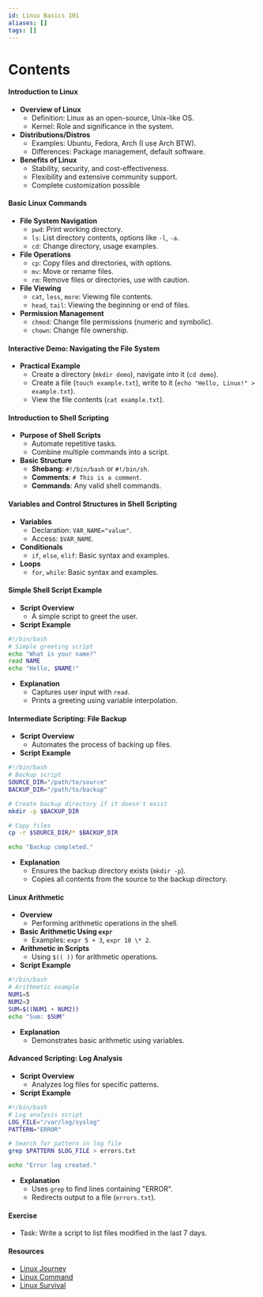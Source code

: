 ```yaml
---
id: Linux Basics 101
aliases: []
tags: []
---
```

# Contents

#### **Introduction to Linux**

- **Overview of Linux**
  - Definition: Linux as an open-source, Unix-like OS.
  - Kernel: Role and significance in the system.
- **Distributions/Distros**
  - Examples: Ubuntu, Fedora, Arch (I use Arch BTW).
  - Differences: Package management, default software.
- **Benefits of Linux**
  - Stability, security, and cost-effectiveness.
  - Flexibility and extensive community support.
  - Complete customization possible

#### **Basic Linux Commands**

- **File System Navigation**
  - `pwd`: Print working directory.
  - `ls`: List directory contents, options like `-l`, `-a`.
  - `cd`: Change directory, usage examples.
- **File Operations**
  - `cp`: Copy files and directories, with options.
  - `mv`: Move or rename files.
  - `rm`: Remove files or directories, use with caution.
- **File Viewing**
  - `cat`, `less`, `more`: Viewing file contents.
  - `head`, `tail`: Viewing the beginning or end of files.
- **Permission Management**
  - `chmod`: Change file permissions (numeric and symbolic).
  - `chown`: Change file ownership.

#### **Interactive Demo: Navigating the File System**

- **Practical Example**
  - Create a directory (`mkdir demo`), navigate into it (`cd demo`).
  - Create a file (`touch example.txt`), write to it (`echo "Hello, Linux!" > example.txt`).
  - View the file contents (`cat example.txt`).

#### **Introduction to Shell Scripting**

- **Purpose of Shell Scripts**
  - Automate repetitive tasks.
  - Combine multiple commands into a script.
- **Basic Structure**
  - **Shebang**: `#!/bin/bash` or `#!/bin/sh`.
  - **Comments**: `# This is a comment`.
  - **Commands**: Any valid shell commands.

#### **Variables and Control Structures in Shell Scripting**

- **Variables**
  - Declaration: `VAR_NAME="value"`.
  - Access: `$VAR_NAME`.
- **Conditionals**
  - `if`, `else`, `elif`: Basic syntax and examples.
- **Loops**
  - `for`, `while`: Basic syntax and examples.

#### **Simple Shell Script Example**

- **Script Overview**
  - A simple script to greet the user.
- **Script Example**

```bash
#!/bin/bash
# Simple greeting script
echo "What is your name?"
read NAME
echo "Hello, $NAME!"
```

- **Explanation**
  - Captures user input with `read`.
  - Prints a greeting using variable interpolation.

#### **Intermediate Scripting: File Backup**

- **Script Overview**
  - Automates the process of backing up files.
- **Script Example**

```bash
#!/bin/bash
# Backup script
SOURCE_DIR="/path/to/source"
BACKUP_DIR="/path/to/backup"

# Create backup directory if it doesn't exist
mkdir -p $BACKUP_DIR

# Copy files
cp -r $SOURCE_DIR/* $BACKUP_DIR

echo "Backup completed."
```

- **Explanation**
  - Ensures the backup directory exists (`mkdir -p`).
  - Copies all contents from the source to the backup directory.

#### **Linux Arithmetic**

- **Overview**
  - Performing arithmetic operations in the shell.
- **Basic Arithmetic Using `expr`**
  - Examples: `expr 5 + 3`, `expr 10 \* 2`.
- **Arithmetic in Scripts**
  - Using `$(( ))` for arithmetic operations.
- **Script Example**

```bash
#!/bin/bash
# Arithmetic example
NUM1=5
NUM2=3
SUM=$((NUM1 + NUM2))
echo "Sum: $SUM"
```

- **Explanation**
  - Demonstrates basic arithmetic using variables.

#### **Advanced Scripting: Log Analysis**

- **Script Overview**
  - Analyzes log files for specific patterns.
- **Script Example**

```bash
#!/bin/bash
# Log analysis script
LOG_FILE="/var/log/syslog"
PATTERN="ERROR"

# Search for pattern in log file
grep $PATTERN $LOG_FILE > errors.txt

echo "Error log created."
```

- **Explanation**
  - Uses `grep` to find lines containing "ERROR".
  - Redirects output to a file (`errors.txt`).

#### **Exercise**
  - Task: Write a script to list files modified in the last 7 days.

#### **Resources**
- [Linux Journey](https://linuxjourney.com/)
- [Linux Command](https://linuxcommand.org/)
- [Linux Survival](https://linuxsurvival.com/)
